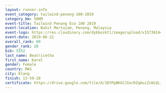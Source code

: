 ```yaml
--- 
layout: runner-info 
event_category: tailwind-penang-100-2019 
category_km: 50KM 
event-title: Tailwind Penang Eco 100 2019 
event-location: Bukit Mertajam, Penang, Malaysia 
event-logo: https://res.cloudinary.com/dykbosktl/image/upload/v1573614442/Logo/Logo_gqlzi3.jpg 
event-date: 2019-06-22 
overall_rank: 69
gender_rank: 20
bib: 5552
last_name: Beatricetha
first_name: Karel
gender: Female
country: MAS
city: Klang
finish: 13-59-28
certificate: https://drive.google.com/file/d/1DYPpBKGCJIecRZqAuiZcWiQLJe47EBXs/view?usp=sharing
--- 
```

